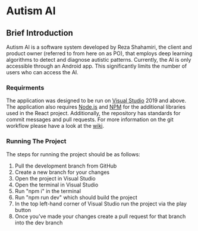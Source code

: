 # Autism AI 

## Brief Introduction
Autism AI is a software system developed by Reza Shahamiri, the client and product owner (referred to from here on as PO), that employs deep learning algorithms to detect and diagnose autistic patterns. Currently, the AI is only accessible through an Android app. This significantly limits the number of users who can access the AI.


### Requirments 

The application was designed to be run on [Visual Studio](https://visualstudio.microsoft.com/) 2019 and above. The application also requires [Node.js](https://nodejs.org/en/) and [NPM](https://www.npmjs.com/) for the additional libraries used in the React project. Additionally, the repository has standards for commit messages and pull requests. For more information on the git workflow please have a look at the [wiki](https://github.com/WaiHaiDere/AutismAI-WEB/wiki).


### Running The Project 

The steps for running the project should be as follows:
1. Pull the development branch from GitHub
2. Create a new branch for your changes
3. Open the project in Visual Studio
4. Open the terminal in Visual Studio
5. Run "npm i" in the terminal 
6. Run "npm run dev" which should build the project
7. In the top left-hand corner of Visual Studio run the project via the play button
8. Once you've made your changes create a pull request for that branch into the dev branch 

